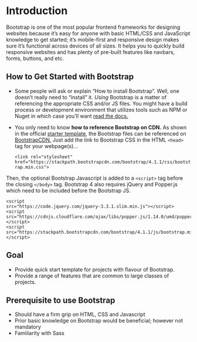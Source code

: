 # Introduction
Bootstrap is one of the most popular frontend frameworks for designing websites because it’s easy for anyone with basic HTML/CSS and JavaScript knowledge to get   started; it’s mobile-first and responsive design makes sure it’s functional across devices of all sizes. It helps you to quickly build responsive websites and has plenty of pre-built features like navbars, forms, buttons, and etc.

## How to Get Started with Bootstrap

*   Some people will ask or explain “How to install Bootstrap”. Well, one doesn’t really need to “install” it. *Using* Bootstrap is a matter of referencing the appropriate CSS and/or JS files. You might have a build process or development environment that utilizes tools such as NPM or Nuget in which case you'll want [read the docs.](
https://getbootstrap.com/docs/4.1/getting-started/build-tools/) 

*   You only need to know **how to reference Bootstrap on CDN.** As shown in the official [starter template](https://getbootstrap.com/docs/4.0/getting-started/introduction/#starter-template), the Bootstrap files can be           referenced on [BootstrapCDN.](https://www.bootstrapcdn.com/)
    Just add the link to Bootstrap CSS in the HTML ```<head>``` tag for your webpage(s)…
  
    ``` <link rel="stylesheet" href="https://stackpath.bootstrapcdn.com/bootstrap/4.1.1/css/bootstrap.min.css"> ```
   
   Then, the optional Bootstrap Javascript is added to a  ``` <script> ```  tag before the closing  ``` </body> ``` tag.    Bootstrap 4 also requires jQuery and Popper.js which need to be included before the Bootstrap JS.
   
 ``` 
 <script 
 src="https://code.jquery.com/jquery-3.3.1.slim.min.js"></script>
 <script
 src="https://cdnjs.cloudflare.com/ajax/libs/popper.js/1.14.0/umd/popper.min.js"></script>
 <script 
 src="https://stackpath.bootstrapcdn.com/bootstrap/4.1.1/js/bootstrap.min.js"></script>
 ```

## Goal 
*   Provide quick start template for projects with flavour of Bootstrap.
*   Provide a range of features that are common to large classes of projects.

## Prerequisite to use Bootstrap
*   Should have a firm grip on HTML, CSS and Javascript 
*   Prior basic knowledge on Bootstrap would be beneficial; however not mandatory
*   Familiarity with Sass

